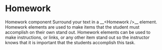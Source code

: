 # Homework

<Homework>
Homework component
</Homework>

<Homework>
Surround your text in a __&lt;Homework /&gt;__ element. 
</Homework>

<Homework>
Homework elements are used to make items that the student must accomplish on their own stand out.
</Homework>

<Homework>
Homework elements can be used to make instructions, or links, or any other item stand out so the instructor knows that it is important that the students accomplish this task.
</Homework>
